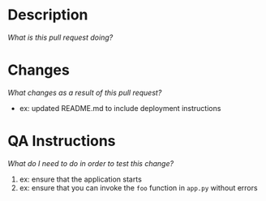 # Description

_What is this pull request doing?_

# Changes

_What changes as a result of this pull request?_

- ex: updated README.md to include deployment instructions

# QA Instructions

_What do I need to do in order to test this change?_

1. ex: ensure that the application starts
1. ex: ensure that you can invoke the `foo` function in `app.py` without errors